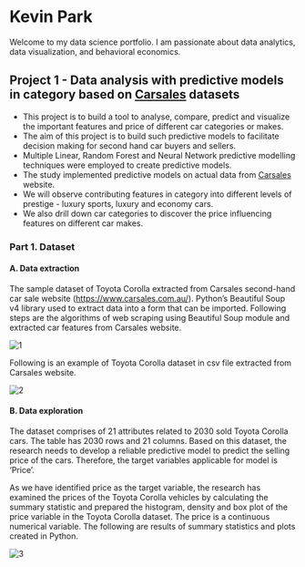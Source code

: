 # Kevin Park          
Welcome to my data science portfolio. I am passionate about data analytics, data visualization, and behavioral economics.

## Project 1 - Data analysis with predictive models in category based on [Carsales](https://www.carsales.com.au) datasets

* This project is to build a tool to analyse, compare, predict and visualize the important features and price of different car categories or makes.
* The aim of this project is to build such predictive models to facilitate decision making for second hand car buyers and sellers.
* Multiple Linear, Random Forest and Neural Network predictive modelling techniques were employed to create predictive models.
* The study implemented predictive models on actual data from [Carsales](https://www.carsales.com.au) website.
* We will observe contributing features in category into different levels of prestige - luxury sports, luxury and economy cars.
* We also drill down car categories to discover the price influencing features on different car makes.

### Part 1. Dataset

#### A. Data extraction

The sample dataset of Toyota Corolla extracted from Carsales second-hand car sale website (https://www.carsales.com.au/).  Python’s Beautiful Soup v4 library used to extract data into a form that can be imported. Following steps are the algorithms of web scraping using Beautiful Soup module and extracted car features from Carsales website. 

![1](https://user-images.githubusercontent.com/32251175/160815871-c6367950-716f-4555-ada2-23d1bc7b30dd.PNG)

Following is an example of Toyota Corolla dataset in csv file extracted from Carsales website.

![2](https://user-images.githubusercontent.com/32251175/160816291-6bd7b2f3-5a7f-4ca5-b354-d0db8e526d1b.PNG)

#### B. Data exploration

The dataset comprises of 21 attributes related to 2030 sold Toyota Corolla cars. The table has 2030 rows and 21 columns. Based on this dataset, the research needs to develop a reliable predictive model to predict the selling price of the cars. Therefore, the target variables applicable for model is ‘Price’.

As we have identified price as the target variable, the research has examined the prices of the Toyota Corolla vehicles by calculating the summary statistic and prepared the histogram, density and box plot of the price variable in the Toyota Corolla dataset. The price is a continuous numerical variable. The following are results of summary statistics and plots created in Python.

![3](https://user-images.githubusercontent.com/32251175/160816089-f25690f1-1691-4fda-96ea-62aebbd8c2e0.PNG)
